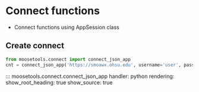 # Connect functions

- Connect functions using AppSession class

## Create connect

```python
from moosetools.connect import connect_json_app
cnt = connect_json_app('https://smoawx.ohsu.edu', username='user', password='pass')
```

::: moosetools.connect.connect_json_app
    handler: python
    rendering:
      show_root_heading: true
      show_source: true
